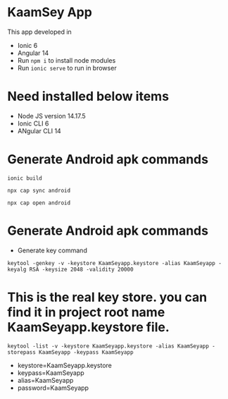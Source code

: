 # KaamSey App
This app developed in
* Ionic 6
* Angular 14
* Run `npm i` to install node modules
* Run `ionic serve` to run in browser
# Need installed below items
* Node JS version 14.17.5
* Ionic CLI 6
* ANgular CLI 14 

# Generate Android apk commands
```
ionic build
```
```
npx cap sync android
```
```
npx cap open android
```
# Generate Android apk commands
* Generate key command
```
keytool -genkey -v -keystore KaamSeyapp.keystore -alias KaamSeyapp -keyalg RSA -keysize 2048 -validity 20000
```
# This is the real key store. you can find it in project root name KaamSeyapp.keystore file.
``
keytool -list -v -keystore KaamSeyapp.keystore -alias KaamSeyapp -storepass KaamSeyapp -keypass KaamSeyapp
``

* keystore=KaamSeyapp.keystore
* keypass=KaamSeyapp
* alias=KaamSeyapp
* password=KaamSeyapp